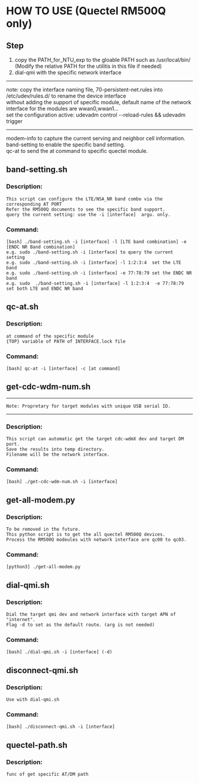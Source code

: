 # HOW TO USE (Quectel RM500Q only)   
## Step  
1. copy the PATH\_for\_NTU\_exp to the gloable PATH such as /usr/local/bin/ (Modify the relative PATH for the utilitis in this file if needed)
2. dial-qmi with the specific network interface
***
note: copy the interface naming file, 70-persistent-net.rules into /etc/udev/rules.d/ to rename the device interface   
	  without adding the support of specific module, default name of the network interface for the modules are wwan0,wwan1...   
	  set the configuration active: udevadm control --reload-rules && udevadm trigger
***
modem-info to capture the current serving and neighbor cell information.   
band-setting to enable the specific band setting.   
qc-at to send the at command to specific quectel module.  
     
## band-setting.sh   
### Description:  
    This script can configure the LTE/NSA_NR band combo via the corresponding AT PORT  
    Refer the RM500Q documents to see the specific band support. 
    query the current setting: use the -i [interface]  argu. only.   
### Command:   
    [bash] ./band-setting.sh -i [interface] -l [LTE band combination] -e [ENDC NR Band combination]  
    e.g. sudo ./band-setting.sh -i [interface] to query the current setting  
    e.g. sudo ./band-setting.sh -i [interface] -l 1:2:3:4  set the LTE band  
    e.g. sudo ./band-setting.sh -i [interface] -e 77:78:79 set the ENDC NR band   
    e.g. sudo  ./band-setting.sh -i [interface] -l 1:2:3:4  -e 77:78:79 set both LTE and ENDC NR band

## qc-at.sh  
### Description:  
    at command of the specific module
	{TOP} variable of PATH of INTERFACE.lock file
### Command:   
    [bash] qc-at -i [interface] -c [at command]   

## get-cdc-wdm-num.sh  
***
    Note: Propretary for target modules with unique USB serial ID.
***
### Description:  
    This script can automatic get the target cdc-wdmX dev and target DM port.  
    Save the results into temp directory.   
    Filename will be the network interface.   
### Command:   
    [bash] ./get-cdc-wdm-num.sh -i [interface]    

## get-all-modem.py  
### Description:  
    To be removed in the future.  
    This python script is to get the all quectel RM500Q devices.   
    Process the RM500Q modeules with network interface are qc00 to qc03.   
### Command:   
    [python3] ./get-all-modem.py  

## dial-qmi.sh   
### Description:  
    Dial the target qmi dev and network interface with target APN of "internet".  
    Flag -d to set as the default route. (arg is not needed)    
### Command:   
    [bash] ./dial-qmi.sh -i [interface] (-d)
   
## disconnect-qmi.sh   
### Description:   
    Use with dial-qmi.sh   
### Command:  
    [bash] ./disconnect-qmi.sh -i [interface]  
## quectel-path.sh   
### Description:   
    func of get specific AT/DM path
